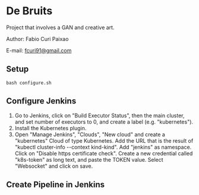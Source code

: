 # De Bruits

Project that involves a GAN and creative art.

Author: Fabio Curi Paixao 

E-mail: fcuri91@gmail.com

## Setup

```
bash configure.sh
```

## Configure Jenkins

1. Go to Jenkins, click on "Build Executor Status", then the main cluster, and set number of executors to 0, and create a label (e.g. "kubernetes").
2. Install the Kubernetes plugin.
3. Open "Manage Jenkins", "Clouds", "New cloud" and create a "kubernetes" Cloud of type Kubernetes.
   Add the URL that is the result of "kubectl cluster-info --context kind-kind".
   Add "jenkins" as namespace.
   Click on "Disable https certificate check".
   Create a new credential called "k8s-token" as long text, and paste the TOKEN value.
   Select "Websocket" and click on save.

## Create Pipeline in Jenkins